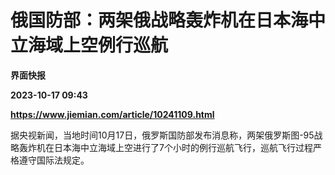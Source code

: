 # 俄国防部：两架俄战略轰炸机在日本海中立海域上空例行巡航
**界面快报**

**2023-10-17 09:43**

**https://www.jiemian.com/article/10241109.html**

据央视新闻，当地时间10月17日，俄罗斯国防部发布消息称，两架俄罗斯图-95战略轰炸机在日本海中立海域上空进行了7个小时的例行巡航飞行，巡航飞行过程严格遵守国际法规定。